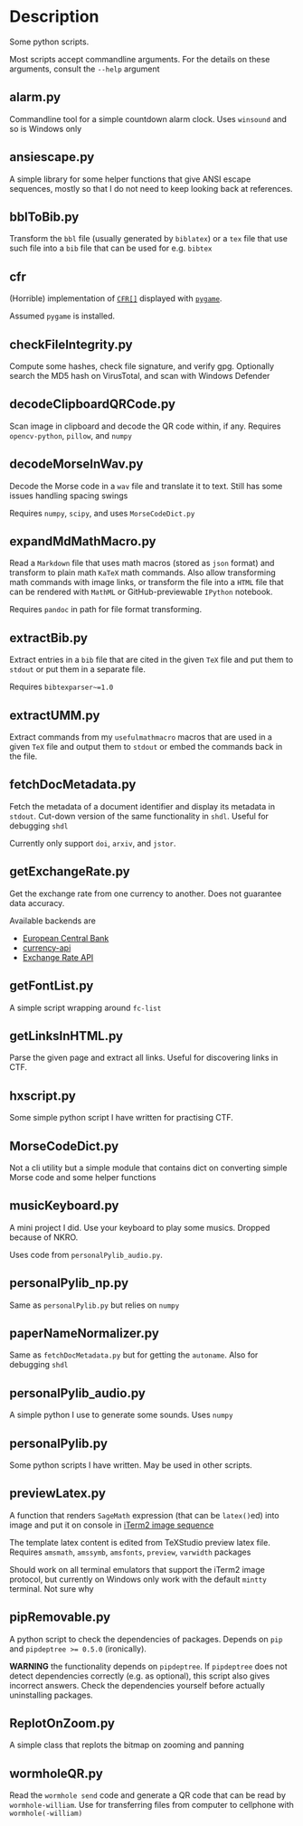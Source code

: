 # Description

Some python scripts.

Most scripts accept commandline arguments. For the details on these arguments, consult the `--help` argument

## alarm.py

Commandline tool for a simple countdown alarm clock. Uses `winsound` and so is Windows only

## ansiescape.py

A simple library for some helper functions that give ANSI escape sequences, mostly so that I do not need to keep looking back at references.

## bblToBib.py

Transform the `bbl` file (usually generated by `biblatex`) or a `tex` file that use such file into a `bib` file that can be used for e.g. `bibtex`

## cfr

(Horrible) implementation of [`CFR[]`](https://github.com/susam/cfr) displayed with [`pygame`](https://www.pygame.org/).

Assumed `pygame` is installed.

## checkFileIntegrity.py

Compute some hashes, check file signature, and verify gpg. Optionally search the MD5 hash on VirusTotal, and scan with Windows Defender

## decodeClipboardQRCode.py

Scan image in clipboard and decode the QR code within, if any. Requires `opencv-python`, `pillow`, and `numpy`

## decodeMorseInWav.py

Decode the Morse code in a `wav` file and translate it to text. Still has some issues handling spacing swings

Requires `numpy`, `scipy`, and uses `MorseCodeDict.py`

## expandMdMathMacro.py

Read a `Markdown` file that uses math macros (stored as `json` format) and transform to plain math `KaTeX` math commands. Also allow transforming math commands with image links, or transform the file into a `HTML` file that can be rendered with `MathML` or GitHub-previewable `IPython` notebook.

Requires `pandoc` in path for file format transforming.

## extractBib.py

Extract entries in a `bib` file that are cited in the given `TeX` file and put them to `stdout` or put them in a separate file.

Requires `bibtexparser~=1.0`

## extractUMM.py

Extract commands from my `usefulmathmacro` macros that are used in a given `TeX` file and output them to `stdout` or embed the commands back in the file.

## fetchDocMetadata.py

Fetch the metadata of a document identifier and display its metadata in `stdout`. Cut-down version of the same functionality in `shdl`. Useful for debugging `shdl`

Currently only support `doi`, `arxiv`, and `jstor`.

## getExchangeRate.py

Get the exchange rate from one currency to another. Does not guarantee data accuracy.

Available backends are 
* [European Central Bank](https://sdw-wsrest.ecb.europa.eu/help/)
* [currency-api](https://github.com/fawazahmed0/currency-api)
* [Exchange Rate API](https://www.exchangerate-api.com)

## getFontList.py

A simple script wrapping around `fc-list`

## getLinksInHTML.py

Parse the given page and extract all links. Useful for discovering links in CTF.

## hxscript.py

Some simple python script I have written for practising CTF.

## MorseCodeDict.py

Not a cli utility but a simple module that contains dict on converting simple Morse code and some helper functions

## musicKeyboard.py

A mini project I did. Use your keyboard to play some musics. Dropped because of NKRO.

Uses code from `personalPylib_audio.py`. 

## personalPylib_np.py

Same as `personalPylib.py` but relies on `numpy`

## paperNameNormalizer.py

Same as `fetchDocMetadata.py` but for getting the `autoname`. Also for debugging `shdl`

## personalPylib_audio.py

A simple python I use to generate some sounds. Uses `numpy`

## personalPylib.py

Some python scripts I have written. May be used in other scripts.

## previewLatex.py

A function that renders `SageMath` expression (that can be `latex()`ed) into image and put it on console in [iTerm2 image sequence](https://iterm2.com/documentation-images.html)

The template latex content is edited from TeXStudio preview latex file. Requires `amsmath`, `amssymb`, `amsfonts`, `preview`, `varwidth` packages

Should work on all terminal emulators that support the iTerm2 image protocol, but currently on Windows only work with the default `mintty` terminal. Not sure why

## pipRemovable.py

A python script to check the dependencies of packages. Depends on `pip` and `pipdeptree >= 0.5.0` (ironically). 

**WARNING** the functionality depends on `pipdeptree`. If `pipdeptree` does not detect dependencies correctly (e.g. as optional), this script also gives incorrect answers. Check the dependencies yourself before actually uninstalling packages.

## ReplotOnZoom.py

A simple class that replots the bitmap on zooming and panning

## wormholeQR.py

Read the `wormhole send` code and generate a QR code that can be read by `wormhole-william`. Use for transferring files from computer to cellphone with `wormhole(-william)`

